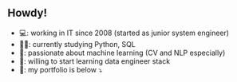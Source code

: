 ## Howdy!

- 💻: working in IT since 2008 (started as junior system engineer)
- 🤹‍♂️: currently studying Python, SQL
- 🧠: passionate about machine learning (CV and NLP especially)
- 🎯: willing to start learning data engineer stack
- 💼: my portfolio is below ⤵
